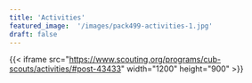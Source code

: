 ```yaml
---
title: 'Activities'
featured_image:  '/images/pack499-activities-1.jpg'
draft: false
---
```

{{< iframe src="https://www.scouting.org/programs/cub-scouts/activities/#post-43433" width="1200" height="900" >}}